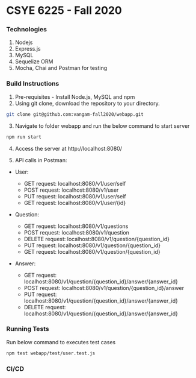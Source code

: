 # CSYE 6225 - Fall 2020

### Technologies

1. Nodejs
2. Express.js
3. MySQL
4. Sequelize ORM
5. Mocha, Chai and Postman for testing

### Build Instructions

1. Pre-requisites - Install Node.js, MySQL and npm
2. Using git clone, download the repository to your directory.
```bash
git clone git@github.com:vangam-fall2020/webapp.git
```

3. Navigate to folder webapp and run the below command to start server
```bash
npm run start
```

4. Access the server at http://localhost:8080/

5. API calls in Postman:

* User:
    * GET request: localhost:8080/v1/user/self
    * POST request: localhost:8080/v1/user
    * PUT request: localhost:8080/v1/user/self
    * GET request: localhost:8080/v1/user/{id}

* Question:
    * GET request: localhost:8080/v1/questions
    * POST request: localhost:8080/v1/question
    * DELETE request: localhost:8080/v1/question/{question_id}
    * PUT request: localhost:8080/v1/question/{question_id}
    * GET request: localhost:8080/v1/question/{question_id}

* Answer:
    * GET request: localhost:8080/v1/question/{question_id}/answer/{answer_id}
    * POST request: localhost:8080/v1/question/{question_id}/answer
    * PUT request: localhost:8080/v1/question/{question_id}/answer/{answer_id}
    * DELETE request: localhost:8080/v1/question/{question_id}/answer/{answer_id}


### Running Tests

Run below command to executes test cases

```bash
npm test webapp/test/user.test.js
```

### CI/CD